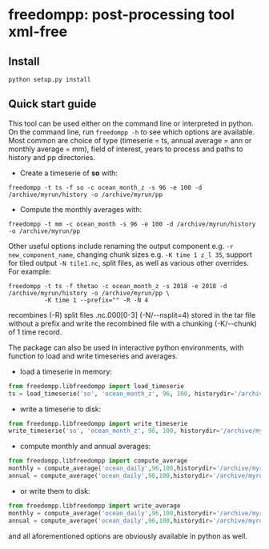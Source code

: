 # freedompp: post-processing tool xml-free


## Install

```
python setup.py install
```

## Quick start guide

This tool can be used either on the command line or interpreted in python. On the command line, run
```freedompp -h``` to see which options are available. Most common are choice of type (timeserie = ts,
annual average = ann or monthly average = mm), field of interest, years to process and paths to history
and pp directories.

* Create a timeserie of **so** with:

```
freedompp -t ts -f so -c ocean_month_z -s 96 -e 100 -d /archive/myrun/history -o /archive/myrun/pp
```

* Compute the monthly averages with:

```
freedompp -t mm -c ocean_month -s 96 -e 100 -d /archive/myrun/history -o /archive/myrun/pp
```

Other useful options include renaming the output component e.g. ```-r new_component_name```,
changing chunk sizes e.g. ```-K time 1 z_l 35```, support for tiled output ```-N tile1.nc```,
split files, as well as various other overrides. For example:

```
freedompp -t ts -f thetao -c ocean_month_z -s 2018 -e 2018 -d /archive/myrun/history -o /archive/myrun/pp \
          -K time 1 --prefix="" -R -N 4
```

recombines (-R) split files .nc.000[0-3] (-N/--nsplit=4) stored in the tar file without a prefix and write the recombined file with a chunking (-K/--chunk) of 1 time record.


The package can also be used in interactive python environments, with function to load and write
timeseries and averages.

* load a timeserie in memory:

```python
from freedompp.libfreedompp import load_timeserie
ts = load_timeserie('so', 'ocean_month_z', 96, 100, historydir='/archive/myrun/history')
```

* write a timeserie to disk:

```python
from freedompp.libfreedompp import write_timeserie
write_timeserie('so', 'ocean_month_z', 96, 100, historydir='/archive/myrun/history', ppdir='/archive/myrun/pp')
```
* compute monthly and annual averages:

```python
from freedompp.libfreedompp import compute_average
monthly = compute_average('ocean_daily',96,100,historydir='/archive/myrun/history', avtype='mm')
annual = compute_average('ocean_daily',96,100,historydir='/archive/myrun/history', avtype='ann')
```

* or write them to disk:

```python
from freedompp.libfreedompp import write_average
monthly = compute_average('ocean_daily',96,100,historydir='/archive/myrun/history', avtype='mm', ppdir='/archive/myrun/pp')
annual = compute_average('ocean_daily',96,100,historydir='/archive/myrun/history', avtype='ann', ppdir='/archive/myrun/pp')
```

and all aforementioned options are obviously available in python as well.
